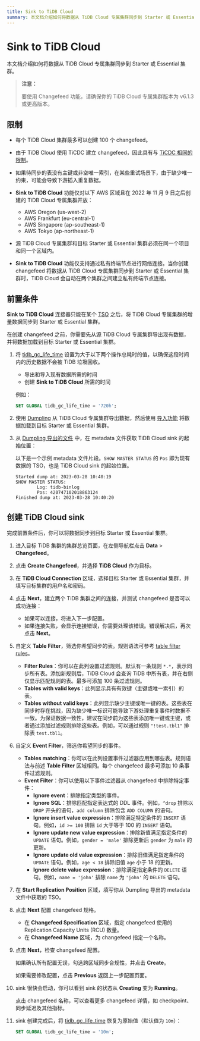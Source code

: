 ```yaml
---
title: Sink to TiDB Cloud
summary: 本文档介绍如何将数据从 TiDB Cloud 专属集群同步到 Starter 或 Essential 集群。该功能对可用的 changefeed 和 region 数量有限制。前置条件包括延长 tidb_gc_life_time、备份数据以及获取 TiDB Cloud sink 的起始位置。要创建 TiDB Cloud sink，请进入集群总览页面，建立连接，自定义表和事件过滤器，填写起始同步位点，指定 changefeed 规格，检查配置并创建 sink。最后，将 tidb_gc_life_time 恢复为原始值。
---
```


# Sink to TiDB Cloud

本文档介绍如何将数据从 TiDB Cloud 专属集群同步到 Starter 或 Essential 集群。

> **注意：**
>
> 要使用 Changefeed 功能，请确保你的 TiDB Cloud 专属集群版本为 v6.1.3 或更高版本。

## 限制

- 每个 TiDB Cloud 集群最多可以创建 100 个 changefeed。
- 由于 TiDB Cloud 使用 TiCDC 建立 changefeed，因此具有与 [TiCDC 相同的限制](https://docs.pingcap.com/tidb/stable/ticdc-overview#unsupported-scenarios)。
- 如果待同步的表没有主键或非空唯一索引，在某些重试场景下，由于缺少唯一约束，可能会导致下游插入重复数据。
- **Sink to TiDB Cloud** 功能仅对以下 AWS 区域且在 2022 年 11 月 9 日之后创建的 TiDB Cloud 专属集群开放：

    - AWS Oregon (us-west-2)
    - AWS Frankfurt (eu-central-1)
    - AWS Singapore (ap-southeast-1)
    - AWS Tokyo (ap-northeast-1)

- 源 TiDB Cloud 专属集群和目标 Starter 或 Essential 集群必须在同一个项目和同一个区域内。
- **Sink to TiDB Cloud** 功能仅支持通过私有终端节点进行网络连接。当你创建 changefeed 将数据从 TiDB Cloud 专属集群同步到 Starter 或 Essential 集群时，TiDB Cloud 会自动在两个集群之间建立私有终端节点连接。

## 前置条件

**Sink to TiDB Cloud** 连接器只能在某个 [TSO](https://docs.pingcap.com/tidb/stable/glossary#tso) 之后，将 TiDB Cloud 专属集群的增量数据同步到 Starter 或 Essential 集群。

在创建 changefeed 之前，你需要先从源 TiDB Cloud 专属集群导出现有数据，并将数据加载到目标 Starter 或 Essential 集群。

1. 将 [tidb_gc_life_time](https://docs.pingcap.com/tidb/stable/system-variables#tidb_gc_life_time-new-in-v50) 设置为大于以下两个操作总耗时的值，以确保这段时间内的历史数据不会被 TiDB 垃圾回收。

    - 导出和导入现有数据所需的时间
    - 创建 **Sink to TiDB Cloud** 所需的时间

    例如：

    ```sql
    SET GLOBAL tidb_gc_life_time = '720h';
    ```

2. 使用 [Dumpling](https://docs.pingcap.com/tidb/stable/dumpling-overview) 从 TiDB Cloud 专属集群导出数据，然后使用 [导入功能](/tidb-cloud/import-csv-files-serverless.md) 将数据加载到目标 Starter 或 Essential 集群。

3. 从 [Dumpling 导出的文件](https://docs.pingcap.com/tidb/stable/dumpling-overview#format-of-exported-files) 中，在 metadata 文件获取 TiDB Cloud sink 的起始位置：

    以下是一个示例 metadata 文件片段。`SHOW MASTER STATUS` 的 `Pos` 即为现有数据的 TSO，也是 TiDB Cloud sink 的起始位置。

    ```
    Started dump at: 2023-03-28 10:40:19
    SHOW MASTER STATUS:
            Log: tidb-binlog
            Pos: 420747102018863124
    Finished dump at: 2023-03-28 10:40:20
    ```

## 创建 TiDB Cloud sink

完成前置条件后，你可以将数据同步到目标 Starter 或 Essential 集群。

1. 进入目标 TiDB 集群的集群总览页面，在左侧导航栏点击 **Data** > **Changefeed**。

2. 点击 **Create Changefeed**，并选择 **TiDB Cloud** 作为目标。

3. 在 **TiDB Cloud Connection** 区域，选择目标 Starter 或 Essential 集群，并填写目标集群的用户名和密码。

4. 点击 **Next**，建立两个 TiDB 集群之间的连接，并测试 changefeed 是否可以成功连接：

    - 如果可以连接，将进入下一步配置。
    - 如果连接失败，会显示连接错误，你需要处理该错误。错误解决后，再次点击 **Next**。

5. 自定义 **Table Filter**，筛选你希望同步的表。规则语法可参考 [table filter rules](/table-filter.md)。

    - **Filter Rules**：你可以在此列设置过滤规则。默认有一条规则 `*.*`，表示同步所有表。添加新规则后，TiDB Cloud 会查询 TiDB 中所有表，并在右侧仅显示匹配规则的表。最多可添加 100 条过滤规则。
    - **Tables with valid keys**：此列显示具有有效键（主键或唯一索引）的表。
    - **Tables without valid keys**：此列显示缺少主键或唯一键的表。这些表在同步时存在挑战，因为缺少唯一标识可能导致下游处理重复事件时数据不一致。为保证数据一致性，建议在同步前为这些表添加唯一键或主键，或者通过添加过滤规则排除这些表。例如，可以通过规则 `"!test.tbl1"` 排除表 `test.tbl1`。

6. 自定义 **Event Filter**，筛选你希望同步的事件。

    - **Tables matching**：你可以在此列设置事件过滤器应用到哪些表。规则语法与前述 **Table Filter** 区域相同。每个 changefeed 最多可添加 10 条事件过滤规则。
    - **Event Filter**：你可以使用以下事件过滤器从 changefeed 中排除特定事件：
        - **Ignore event**：排除指定类型的事件。
        - **Ignore SQL**：排除匹配指定表达式的 DDL 事件。例如，`^drop` 排除以 `DROP` 开头的语句，`add column` 排除包含 `ADD COLUMN` 的语句。
        - **Ignore insert value expression**：排除满足特定条件的 `INSERT` 语句。例如，`id >= 100` 排除 `id` 大于等于 100 的 `INSERT` 语句。
        - **Ignore update new value expression**：排除新值满足指定条件的 `UPDATE` 语句。例如，`gender = 'male'` 排除更新后 `gender` 为 `male` 的更新。
        - **Ignore update old value expression**：排除旧值满足指定条件的 `UPDATE` 语句。例如，`age < 18` 排除旧值 `age` 小于 18 的更新。
        - **Ignore delete value expression**：排除满足指定条件的 `DELETE` 语句。例如，`name = 'john'` 排除 `name` 为 `'john'` 的 `DELETE` 语句。

7. 在 **Start Replication Position** 区域，填写你从 Dumpling 导出的 metadata 文件中获取的 TSO。

8. 点击 **Next** 配置 changefeed 规格。

    - 在 **Changefeed Specification** 区域，指定 changefeed 使用的 Replication Capacity Units (RCU) 数量。
    - 在 **Changefeed Name** 区域，为 changefeed 指定一个名称。

9. 点击 **Next**，检查 changefeed 配置。

    如果确认所有配置无误，勾选跨区域同步合规性，并点击 **Create**。

    如果需要修改配置，点击 **Previous** 返回上一步配置页面。

10. sink 很快会启动，你可以看到 sink 的状态从 **Creating** 变为 **Running**。

    点击 changefeed 名称，可以查看更多 changefeed 详情，如 checkpoint、同步延迟及其他指标。

11. sink 创建完成后，将 [tidb_gc_life_time](https://docs.pingcap.com/tidb/stable/system-variables#tidb_gc_life_time-new-in-v50) 恢复为原始值（默认值为 `10m`）：

    ```sql
    SET GLOBAL tidb_gc_life_time = '10m';
    ```